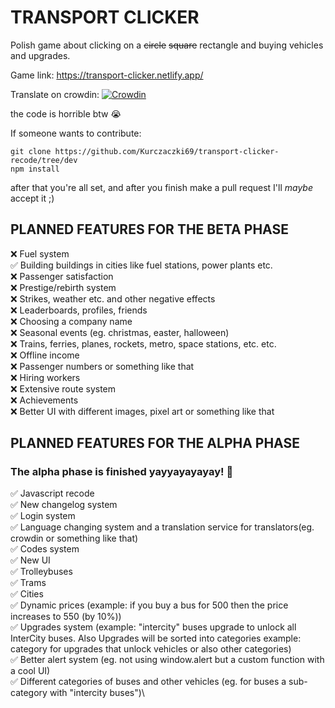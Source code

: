 # TRANSPORT CLICKER

Polish game about clicking on a ~~circle~~ ~~square~~ rectangle and buying vehicles and upgrades.

Game link: https://transport-clicker.netlify.app/

Translate on crowdin:
[![Crowdin](https://badges.crowdin.net/transport-clicker/localized.svg)](https://crowdin.com/project/transport-clicker)

the code is horrible btw 😭

If someone wants to contribute: 
```
git clone https://github.com/Kurczaczki69/transport-clicker-recode/tree/dev
npm install
```
after that you're all set, and after you finish make a pull request I'll _maybe_ accept it ;)


## PLANNED FEATURES FOR THE BETA PHASE

❌ Fuel system\
✅ Building buildings in cities like fuel stations, power plants etc.\
❌ Passenger satisfaction\
❌ Prestige/rebirth system\
❌ Strikes, weather etc. and other negative effects\
❌ Leaderboards, profiles, friends\
❌ Choosing a company name\
❌ Seasonal events (eg. christmas, easter, halloween)\
❌ Trains, ferries, planes, rockets, metro, space stations, etc. etc.\
❌ Offline income\
❌ Passenger numbers or something like that\
❌ Hiring workers\
❌ Extensive route system\
❌ Achievements\
❌ Better UI with different images, pixel art or something like that 

## PLANNED FEATURES FOR THE ALPHA PHASE
### The alpha phase is finished yayyayayayay! 🎉

✅ Javascript recode\
✅ New changelog system\
✅ Login system\
✅ Language changing system and a translation service for translators(eg. crowdin or something like that)\
✅ Codes system\
✅ New UI\
✅ Trolleybuses\
✅ Trams\
✅ Cities\
✅ Dynamic prices (example: if you buy a bus for 500 then the price increases to 550 (by 10%))\
✅ Upgrades system (example: "intercity" buses upgrade to unlock all InterCity buses. Also Upgrades will be sorted into categories example: category for upgrades that unlock vehicles or also other categories)\
✅ Better alert system (eg. not using window.alert but a custom function with a cool UI)\
✅ Different categories of buses and other vehicles (eg. for buses a sub-category with "intercity buses")\
